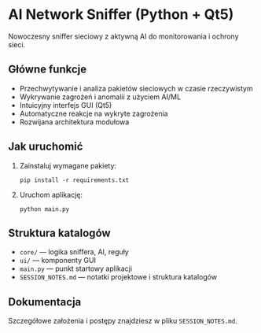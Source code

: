 # AI Network Sniffer (Python + Qt5)

Nowoczesny sniffer sieciowy z aktywną AI do monitorowania i ochrony sieci.

## Główne funkcje
- Przechwytywanie i analiza pakietów sieciowych w czasie rzeczywistym
- Wykrywanie zagrożeń i anomalii z użyciem AI/ML
- Intuicyjny interfejs GUI (Qt5)
- Automatyczne reakcje na wykryte zagrożenia
- Rozwijana architektura modułowa

## Jak uruchomić
1. Zainstaluj wymagane pakiety:
    ```
    pip install -r requirements.txt
    ```
2. Uruchom aplikację:
    ```
    python main.py
    ```

## Struktura katalogów
- `core/` — logika sniffera, AI, reguły
- `ui/` — komponenty GUI
- `main.py` — punkt startowy aplikacji
- `SESSION_NOTES.md` — notatki projektowe i struktura katalogów

## Dokumentacja
Szczegółowe założenia i postępy znajdziesz w pliku `SESSION_NOTES.md`.